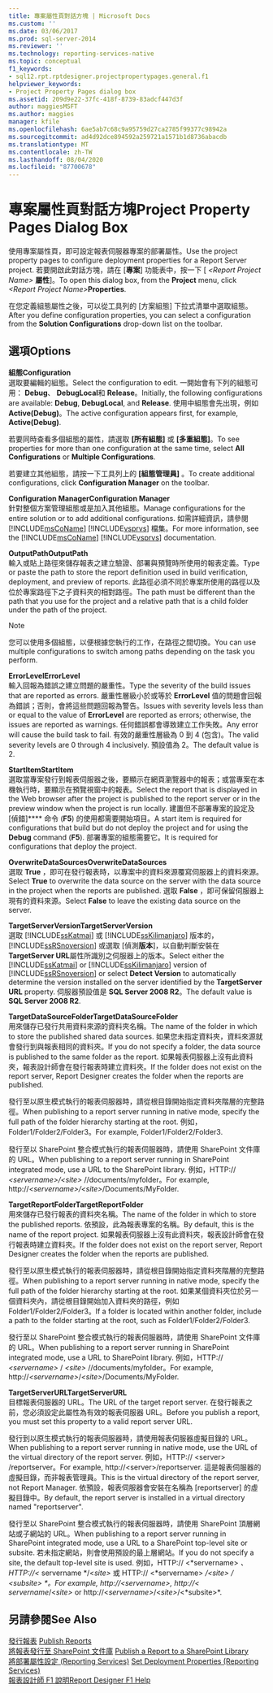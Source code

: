 ```yaml
---
title: 專案屬性頁對話方塊 | Microsoft Docs
ms.custom: ''
ms.date: 03/06/2017
ms.prod: sql-server-2014
ms.reviewer: ''
ms.technology: reporting-services-native
ms.topic: conceptual
f1_keywords:
- sql12.rpt.rptdesigner.projectpropertypages.general.f1
helpviewer_keywords:
- Project Property Pages dialog box
ms.assetid: 209d9e22-37fc-418f-8739-83adcf447d3f
author: maggiesMSFT
ms.author: maggies
manager: kfile
ms.openlocfilehash: 6ae5ab7c68c9a95759d27ca2785f99377c98942a
ms.sourcegitcommit: ad4d92dce894592a259721a1571b1d8736abacdb
ms.translationtype: MT
ms.contentlocale: zh-TW
ms.lasthandoff: 08/04/2020
ms.locfileid: "87700678"
---
```

# <a name="project-property-pages-dialog-box"></a><span data-ttu-id="8e350-102">專案屬性頁對話方塊</span><span class="sxs-lookup"><span data-stu-id="8e350-102">Project Property Pages Dialog Box</span></span>
  <span data-ttu-id="8e350-103">使用專案屬性頁，即可設定報表伺服器專案的部署屬性。</span><span class="sxs-lookup"><span data-stu-id="8e350-103">Use the project property pages to configure deployment properties for a Report Server project.</span></span> <span data-ttu-id="8e350-104">若要開啟此對話方塊，請在 [**專案**] 功能表中，按一下 [ _\<Report Project Name>_ **屬性**]。</span><span class="sxs-lookup"><span data-stu-id="8e350-104">To open this dialog box, from the **Project** menu, click _\<Report Project Name>_**Properties**.</span></span>  
  
 <span data-ttu-id="8e350-105">在您定義組態屬性之後，可以從工具列的 [方案組態] 下拉式清單中選取組態。</span><span class="sxs-lookup"><span data-stu-id="8e350-105">After you define configuration properties, you can select a configuration from the **Solution Configurations** drop-down list on the toolbar.</span></span>  
  
## <a name="options"></a><span data-ttu-id="8e350-106">選項</span><span class="sxs-lookup"><span data-stu-id="8e350-106">Options</span></span>  
 <span data-ttu-id="8e350-107">**組態**</span><span class="sxs-lookup"><span data-stu-id="8e350-107">**Configuration**</span></span>  
 <span data-ttu-id="8e350-108">選取要編輯的組態。</span><span class="sxs-lookup"><span data-stu-id="8e350-108">Select the configuration to edit.</span></span> <span data-ttu-id="8e350-109">一開始會有下列的組態可用： **Debug**、 **DebugLocal**和 **Release**。</span><span class="sxs-lookup"><span data-stu-id="8e350-109">Initially, the following configurations are available: **Debug**, **DebugLocal**, and **Release**.</span></span> <span data-ttu-id="8e350-110">使用中組態會先出現，例如 **Active(Debug)**。</span><span class="sxs-lookup"><span data-stu-id="8e350-110">The active configuration appears first, for example, **Active(Debug)**.</span></span>  
  
 <span data-ttu-id="8e350-111">若要同時查看多個組態的屬性，請選取 **[所有組態]** 或 **[多重組態]**。</span><span class="sxs-lookup"><span data-stu-id="8e350-111">To see properties for more than one configuration at the same time, select **All Configurations** or **Multiple Configurations**.</span></span>  
  
 <span data-ttu-id="8e350-112">若要建立其他組態，請按一下工具列上的 **[組態管理員]** 。</span><span class="sxs-lookup"><span data-stu-id="8e350-112">To create additional configurations, click **Configuration Manager** on the toolbar.</span></span>  
  
 <span data-ttu-id="8e350-113">**Configuration Manager**</span><span class="sxs-lookup"><span data-stu-id="8e350-113">**Configuration Manager**</span></span>  
 <span data-ttu-id="8e350-114">針對整個方案管理組態或是加入其他組態。</span><span class="sxs-lookup"><span data-stu-id="8e350-114">Manage configurations for the entire solution or to add additional configurations.</span></span> <span data-ttu-id="8e350-115">如需詳細資訊，請參閱 [!INCLUDE[msCoName](../../includes/msconame-md.md)] [!INCLUDE[vsprvs](../../includes/vsprvs-md.md)] 檔集。</span><span class="sxs-lookup"><span data-stu-id="8e350-115">For more information, see the [!INCLUDE[msCoName](../../includes/msconame-md.md)] [!INCLUDE[vsprvs](../../includes/vsprvs-md.md)] documentation.</span></span>  
  
 <span data-ttu-id="8e350-116">**OutputPath**</span><span class="sxs-lookup"><span data-stu-id="8e350-116">**OutputPath**</span></span>  
 <span data-ttu-id="8e350-117">輸入或貼上路徑來儲存報表之建立驗證、部署與預覽時所使用的報表定義。</span><span class="sxs-lookup"><span data-stu-id="8e350-117">Type or paste the path to store the report definition used in build verification, deployment, and preview of reports.</span></span> <span data-ttu-id="8e350-118">此路徑必須不同於專案所使用的路徑以及位於專案路徑下之子資料夾的相對路徑。</span><span class="sxs-lookup"><span data-stu-id="8e350-118">The path must be different than the path that you use for the project and a relative path that is a child folder under the path of the project.</span></span>  
  
> [!NOTE]  
>  <span data-ttu-id="8e350-119">您可以使用多個組態，以便根據您執行的工作，在路徑之間切換。</span><span class="sxs-lookup"><span data-stu-id="8e350-119">You can use multiple configurations to switch among paths depending on the task you perform.</span></span>  
  
 <span data-ttu-id="8e350-120">**ErrorLevel**</span><span class="sxs-lookup"><span data-stu-id="8e350-120">**ErrorLevel**</span></span>  
 <span data-ttu-id="8e350-121">輸入回報為錯誤之建立問題的嚴重性。</span><span class="sxs-lookup"><span data-stu-id="8e350-121">Type the severity of the build issues that are reported as errors.</span></span> <span data-ttu-id="8e350-122">嚴重性層級小於或等於 **ErrorLevel** 值的問題會回報為錯誤；否則，會將這些問題回報為警告。</span><span class="sxs-lookup"><span data-stu-id="8e350-122">Issues with severity levels less than or equal to the value of **ErrorLevel** are reported as errors; otherwise, the issues are reported as warnings.</span></span> <span data-ttu-id="8e350-123">任何錯誤都會導致建立工作失敗。</span><span class="sxs-lookup"><span data-stu-id="8e350-123">Any error will cause the build task to fail.</span></span> <span data-ttu-id="8e350-124">有效的嚴重性層級為 0 到 4 (包含)。</span><span class="sxs-lookup"><span data-stu-id="8e350-124">The valid severity levels are 0 through 4 inclusively.</span></span> <span data-ttu-id="8e350-125">預設值為 2。</span><span class="sxs-lookup"><span data-stu-id="8e350-125">The default value is 2.</span></span>  
  
 <span data-ttu-id="8e350-126">**StartItem**</span><span class="sxs-lookup"><span data-stu-id="8e350-126">**StartItem**</span></span>  
 <span data-ttu-id="8e350-127">選取當專案發行到報表伺服器之後，要顯示在網頁瀏覽器中的報表；或當專案在本機執行時，要顯示在預覽視窗中的報表。</span><span class="sxs-lookup"><span data-stu-id="8e350-127">Select the report that is displayed in the Web browser after the project is published to the report server or in the preview window when the project is run locally.</span></span> <span data-ttu-id="8e350-128">建置但不部署專案的設定及 [偵錯]\*\*\*\* 命令 (**F5**) 的使用都需要開始項目。</span><span class="sxs-lookup"><span data-stu-id="8e350-128">A start item is required for configurations that build but do not deploy the project and for using the **Debug** command (**F5**).</span></span> <span data-ttu-id="8e350-129">部署專案的組態需要它。</span><span class="sxs-lookup"><span data-stu-id="8e350-129">It is required for configurations that deploy the project.</span></span>  
  
 <span data-ttu-id="8e350-130">**OverwriteDataSources**</span><span class="sxs-lookup"><span data-stu-id="8e350-130">**OverwriteDataSources**</span></span>  
 <span data-ttu-id="8e350-131">選取 **True** ，即可在發行報表時，以專案中的資料來源覆寫伺服器上的資料來源。</span><span class="sxs-lookup"><span data-stu-id="8e350-131">Select **True** to overwrite the data source on the server with the data source in the project when the reports are published.</span></span> <span data-ttu-id="8e350-132">選取 **False** ，即可保留伺服器上現有的資料來源。</span><span class="sxs-lookup"><span data-stu-id="8e350-132">Select **False** to leave the existing data source on the server.</span></span>  
  
 <span data-ttu-id="8e350-133">**TargetServerVersion**</span><span class="sxs-lookup"><span data-stu-id="8e350-133">**TargetServerVersion**</span></span>  
 <span data-ttu-id="8e350-134">選取 [!INCLUDE[ssKatmai](../../includes/sskatmai-md.md)] 或 [!INCLUDE[ssKilimanjaro](../../includes/sskilimanjaro-md.md)] 版本的， [!INCLUDE[ssRSnoversion](../../includes/ssrsnoversion-md.md)] 或選取 [偵測**版本**]，以自動判斷安裝在**TargetServer URL**屬性所識別之伺服器上的版本。</span><span class="sxs-lookup"><span data-stu-id="8e350-134">Select either the [!INCLUDE[ssKatmai](../../includes/sskatmai-md.md)] or [!INCLUDE[ssKilimanjaro](../../includes/sskilimanjaro-md.md)] version of [!INCLUDE[ssRSnoversion](../../includes/ssrsnoversion-md.md)] or select **Detect Version** to automatically determine the version installed on the server identified by the **TargetServer URL** property.</span></span> <span data-ttu-id="8e350-135">伺服器預設值是 **SQL Server 2008 R2**。</span><span class="sxs-lookup"><span data-stu-id="8e350-135">The default value is **SQL Server 2008 R2**.</span></span>  
  
 <span data-ttu-id="8e350-136">**TargetDataSourceFolder**</span><span class="sxs-lookup"><span data-stu-id="8e350-136">**TargetDataSourceFolder**</span></span>  
 <span data-ttu-id="8e350-137">用來儲存已發行共用資料來源的資料夾名稱。</span><span class="sxs-lookup"><span data-stu-id="8e350-137">The name of the folder in which to store the published shared data sources.</span></span> <span data-ttu-id="8e350-138">如果您未指定資料夾，資料來源就會發行到與報表相同的資料夾。</span><span class="sxs-lookup"><span data-stu-id="8e350-138">If you do not specify a folder, the data source is published to the same folder as the report.</span></span> <span data-ttu-id="8e350-139">如果報表伺服器上沒有此資料夾，報表設計師會在發行報表時建立資料夾。</span><span class="sxs-lookup"><span data-stu-id="8e350-139">If the folder does not exist on the report server, Report Designer creates the folder when the reports are published.</span></span>  
  
 <span data-ttu-id="8e350-140">發行至以原生模式執行的報表伺服器時，請從根目錄開始指定資料夾階層的完整路徑。</span><span class="sxs-lookup"><span data-stu-id="8e350-140">When publishing to a report server running in native mode, specify the full path of the folder hierarchy starting at the root.</span></span> <span data-ttu-id="8e350-141">例如，Folder1/Folder2/Folder3。</span><span class="sxs-lookup"><span data-stu-id="8e350-141">For example, Folder1/Folder2/Folder3.</span></span>  
  
 <span data-ttu-id="8e350-142">發行至以 SharePoint 整合模式執行的報表伺服器時，請使用 SharePoint 文件庫的 URL。</span><span class="sxs-lookup"><span data-stu-id="8e350-142">When publishing to a report server running in SharePoint integrated mode, use a URL to the SharePoint library.</span></span> <span data-ttu-id="8e350-143">例如，HTTP:// *\<servername>/\<site>* //documents/myfolder。</span><span class="sxs-lookup"><span data-stu-id="8e350-143">For example, http://*\<servername>/\<site>*/Documents/MyFolder.</span></span>  
  
 <span data-ttu-id="8e350-144">**TargetReportFolder**</span><span class="sxs-lookup"><span data-stu-id="8e350-144">**TargetReportFolder**</span></span>  
 <span data-ttu-id="8e350-145">用來儲存已發行報表的資料夾名稱。</span><span class="sxs-lookup"><span data-stu-id="8e350-145">The name of the folder in which to store the published reports.</span></span> <span data-ttu-id="8e350-146">依預設，此為報表專案的名稱。</span><span class="sxs-lookup"><span data-stu-id="8e350-146">By default, this is the name of the report project.</span></span> <span data-ttu-id="8e350-147">如果報表伺服器上沒有此資料夾，報表設計師會在發行報表時建立資料夾。</span><span class="sxs-lookup"><span data-stu-id="8e350-147">If the folder does not exist on the report server, Report Designer creates the folder when the reports are published.</span></span>  
  
 <span data-ttu-id="8e350-148">發行至以原生模式執行的報表伺服器時，請從根目錄開始指定資料夾階層的完整路徑。</span><span class="sxs-lookup"><span data-stu-id="8e350-148">When publishing to a report server running in native mode, specify the full path of the folder hierarchy starting at the root.</span></span> <span data-ttu-id="8e350-149">如果某個資料夾位於另一個資料夾內，請從根目錄開始加入資料夾的路徑，例如 Folder1/Folder2/Folder3。</span><span class="sxs-lookup"><span data-stu-id="8e350-149">If a folder is located within another folder, include a path to the folder starting at the root, such as Folder1/Folder2/Folder3.</span></span>  
  
 <span data-ttu-id="8e350-150">發行至以 SharePoint 整合模式執行的報表伺服器時，請使用 SharePoint 文件庫的 URL。</span><span class="sxs-lookup"><span data-stu-id="8e350-150">When publishing to a report server running in SharePoint integrated mode, use a URL to SharePoint library.</span></span> <span data-ttu-id="8e350-151">例如，HTTP:// *\<servername>* / *\<site>* //documents/myfolder。</span><span class="sxs-lookup"><span data-stu-id="8e350-151">For example, http://*\<servername>*/*\<site>*/Documents/MyFolder.</span></span>  
  
 <span data-ttu-id="8e350-152">**TargetServerURL**</span><span class="sxs-lookup"><span data-stu-id="8e350-152">**TargetServerURL**</span></span>  
 <span data-ttu-id="8e350-153">目標報表伺服器的 URL。</span><span class="sxs-lookup"><span data-stu-id="8e350-153">The URL of the target report server.</span></span> <span data-ttu-id="8e350-154">在發行報表之前，您必須設定此屬性為有效的報表伺服器 URL。</span><span class="sxs-lookup"><span data-stu-id="8e350-154">Before you publish a report, you must set this property to a valid report server URL.</span></span>  
  
 <span data-ttu-id="8e350-155">發行到以原生模式執行的報表伺服器時，請使用報表伺服器虛擬目錄的 URL。</span><span class="sxs-lookup"><span data-stu-id="8e350-155">When publishing to a report server running in native mode, use the URL of the virtual directory of the report server.</span></span> <span data-ttu-id="8e350-156">例如，HTTP:// \<server> /reportserver。</span><span class="sxs-lookup"><span data-stu-id="8e350-156">For example, http://\<server>/reportserver.</span></span> <span data-ttu-id="8e350-157">這是報表伺服器的虛擬目錄，而非報表管理員。</span><span class="sxs-lookup"><span data-stu-id="8e350-157">This is the virtual directory of the report server, not Report Manager.</span></span> <span data-ttu-id="8e350-158">依預設，報表伺服器會安裝在名稱為 [reportserver] 的虛擬目錄中。</span><span class="sxs-lookup"><span data-stu-id="8e350-158">By default, the report server is installed in a virtual directory named "reportserver".</span></span>  
  
 <span data-ttu-id="8e350-159">發行至以 SharePoint 整合模式執行的報表伺服器時，請使用 SharePoint 頂層網站或子網站的 URL。</span><span class="sxs-lookup"><span data-stu-id="8e350-159">When publishing to a report server running in SharePoint integrated mode, use a URL to a SharePoint top-level site or subsite.</span></span> <span data-ttu-id="8e350-160">若未指定網站，則會使用預設的最上層網站。</span><span class="sxs-lookup"><span data-stu-id="8e350-160">If you do not specify a site, the default top-level site is used.</span></span> <span data-ttu-id="8e350-161">例如，HTTP:// \<*servername> *、HTTP://<* servername */\<*site>* 或 HTTP:// \<*servername> */\<*site>* / \<*subsite> \*。</span><span class="sxs-lookup"><span data-stu-id="8e350-161">For example, http://\<*servername>*, http://<* servername*/\<*site>* or http://\<*servername>*/\<*site>*/\<*subsite>\*.</span></span>  
  
## <a name="see-also"></a><span data-ttu-id="8e350-162">另請參閱</span><span class="sxs-lookup"><span data-stu-id="8e350-162">See Also</span></span>  
 <span data-ttu-id="8e350-163">[發行報表](../publish-reports.md) </span><span class="sxs-lookup"><span data-stu-id="8e350-163">[Publish Reports](../publish-reports.md) </span></span>  
 <span data-ttu-id="8e350-164">[將報表發行至 SharePoint 文件庫](../reports/publish-a-report-to-a-sharepoint-library.md) </span><span class="sxs-lookup"><span data-stu-id="8e350-164">[Publish a Report to a SharePoint Library](../reports/publish-a-report-to-a-sharepoint-library.md) </span></span>  
 <span data-ttu-id="8e350-165">[將部署屬性設定 &#40;Reporting Services&#41;](set-deployment-properties-reporting-services.md) </span><span class="sxs-lookup"><span data-stu-id="8e350-165">[Set Deployment Properties &#40;Reporting Services&#41;](set-deployment-properties-reporting-services.md) </span></span>  
 [<span data-ttu-id="8e350-166">報表設計師 F1 說明</span><span class="sxs-lookup"><span data-stu-id="8e350-166">Report Designer F1 Help</span></span>](report-designer-f1-help.md)  
  
  
